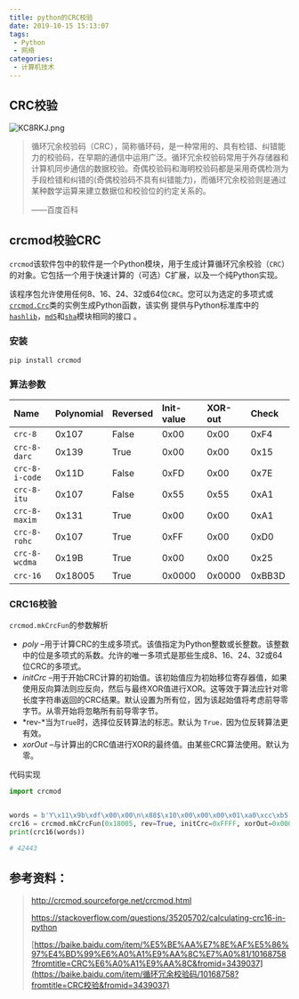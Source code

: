 ```yaml
---
title: python的CRC校验
date: 2019-10-15 15:13:07
tags:
 - Python
 - 网络
categories:
 - 计算机技术
---
```


## CRC校验

![KC8RKJ.png](https://s2.ax1x.com/2019/10/15/KC8RKJ.png)
<!-- more -->

> 循环冗余校验码（CRC），简称循环码，是一种常用的、具有检错、纠错能力的校验码，在早期的通信中运用广泛。循环冗余校验码常用于外存储器和计算机同步通信的数据校验。奇偶校验码和海明校验码都是采用奇偶检测为手段检错和纠错的(奇偶校验码不具有纠错能力)，而循环冗余校验则是通过某种数学运算来建立数据位和校验位的约定关系的。
>
> ——百度百科

## crcmod校验CRC

`crcmod`该软件包中的软件是一个Python模块，用于生成计算循环冗余校验（`CRC`）的对象。它包括一个用于快速计算的（可选）C扩展，以及一个纯Python实现。

该程序包允许使用任何8、16、24、32或64位`CRC`。您可以为选定的多项式或[`crcmod.Crc`](http://crcmod.sourceforge.net/crcmod.html#crcmod.Crc)类的实例生成Python函数，该实例 提供与Python标准库中的[`hashlib`](http://docs.python.org/library/hashlib.html#module-hashlib)，[`md5`](http://docs.python.org/library/md5.html#module-md5)和[`sha`](http://docs.python.org/library/sha.html#module-sha)模块相同的接口 。

### 安装

```
pip install crcmod
```

### 算法参数

| Name           | Polynomial | Reversed | Init-value | XOR-out | Check  |
| :------------- | :--------- | :------- | :--------- | :------ | :----- |
| `crc-8`        | 0x107      | False    | 0x00       | 0x00    | 0xF4   |
| `crc-8-darc`   | 0x139      | True     | 0x00       | 0x00    | 0x15   |
| `crc-8-i-code` | 0x11D      | False    | 0xFD       | 0x00    | 0x7E   |
| `crc-8-itu`    | 0x107      | False    | 0x55       | 0x55    | 0xA1   |
| `crc-8-maxim`  | 0x131      | True     | 0x00       | 0x00    | 0xA1   |
| `crc-8-rohc`   | 0x107      | True     | 0xFF       | 0x00    | 0xD0   |
| `crc-8-wcdma`  | 0x19B      | True     | 0x00       | 0x00    | 0x25   |
| `crc-16`       | 0x18005    | True     | 0x0000     | 0x0000  | 0xBB3D |

### CRC16校验

`crcmod.mkCrcFun`的参数解析

- *poly* –用于计算CRC的生成多项式。该值指定为Python整数或长整数。该整数中的位是多项式的系数。允许的唯一多项式是那些生成8、16、24、32或64位CRC的多项式。
- *initCrc* –用于开始CRC计算的初始值。该初始值应为初始移位寄存器值，如果使用反向算法则应反向，然后与最终XOR值进行XOR。这等效于算法应针对零长度字符串返回的CRC结果。默认设置为所有位，因为该起始值将考虑前导零字节。从零开始将忽略所有前导零字节。
- *rev-*当为`True`时，选择位反转算法的标志。默认为 `True，`因为位反转算法更有效。
- *xorOut* –与计算出的CRC值进行XOR的最终值。由某些CRC算法使用。默认为零。

代码实现

```python
import crcmod


words = b'Y\x11\x9b\xdf\x00\x00\n\x88$\x10\x00\x00\x00\x01\xa0\xcc\xb5'
crc16 = crcmod.mkCrcFun(0x18005, rev=True, initCrc=0xFFFF, xorOut=0x0000)
print(crc16(words))

# 42443

```

## 参考资料：

> http://crcmod.sourceforge.net/crcmod.html
>
> https://stackoverflow.com/questions/35205702/calculating-crc16-in-python
>
> [https://baike.baidu.com/item/%E5%BE%AA%E7%8E%AF%E5%86%97%E4%BD%99%E6%A0%A1%E9%AA%8C%E7%A0%81/10168758?fromtitle=CRC%E6%A0%A1%E9%AA%8C&fromid=3439037](https://baike.baidu.com/item/循环冗余校验码/10168758?fromtitle=CRC校验&fromid=3439037)

